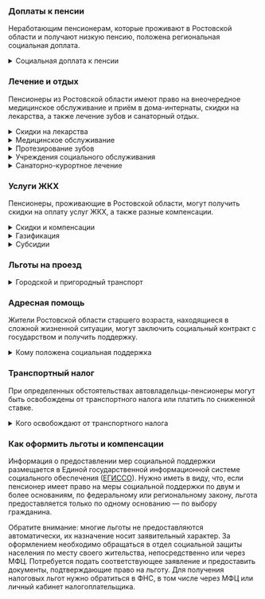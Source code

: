 ### Доплаты к пенсии
Неработающим пенсионерам, которые проживают в Ростовской области и получают низкую пенсию, положена региональная социальная доплата.
<details>
<summary>Социальная доплата к пенсии</summary>
В Ростовской области региональный прожиточный минимум пенсионера не превышает общефедеральный. Неработающим пенсионерам с низким размером пенсии полагается федеральная социальная доплата к пенсии — до прожиточного минимума пенсионера в РФ. В 2021 году эта сумма [составляет](https://pfr.gov.ru/grazhdanam/pensionres/soc_doplata/~7905) 10 022 рубля. Для назначения этой выплаты необходимо обращаться в территориальное отделение Пенсионного фонда (ПФР) по месту жительства. С 2022 года доплата будет назначаться автоматически.
</details>

### Лечение и отдых
Пенсионеры из Ростовской области имеют право на внеочередное медицинское обслуживание и приём в дома-интернаты, скидки на лекарства, а также лечение зубов и санаторный отдых.
<details>
<summary>Скидки на лекарства</summary>
Труженики тыла, реабилитированные и пострадавшие от репрессий пенсионеры Ростовской области приобретают лекарства по рецепту врача за 50% стоимости. 
</details>
<details>
<summary>Медицинское обслуживание</summary>
[Ростовские](https://docs.cntd.ru/document/802018281) труженики тыла, ветераны труда и военной службы сохраняют обслуживание в поликлиниках и других медицинских учреждениях, к которым были прикреплены в период работы до выхода на пенсию. Вне очереди принимаются для оказания медпомощи ростовские реабилитированные и пострадавшие от репрессий пенсионеры.
</details>
<details>
<summary>Протезирование зубов</summary>
Бесплатное изготовление и ремонт зубных протезов полагается ростовским труженикам тыла, ветеранам труда и военной службы. Льгота не распространяется на протезы из драгоценных металлов и металлокерамики. Ростовским труженикам тыла полагается также бесплатное обеспечение другими протезами и протезно-ортопедическими изделиями.
</details>
<details>
<summary> Учреждения социального обслуживания </summary>
Внеочередной приём в дома-интернаты для престарелых и инвалидов, учреждения социального обслуживания предоставляется труженикам тыла, реабилитированным и пострадавшим от репрессий пенсионерам Ростовской области.
</details>
<details>
<summary>Санаторно-курортное лечение</summary>
Ростовские реабилитированные и пострадавшие от репрессий имеют [право](https://docs.cntd.ru/document/802018270) на первоочередное получение путёвок на санаторно-курортное лечение и отдых.
</details>

### Услуги ЖКХ
Пенсионеры, проживающие в Ростовской области, могут получить скидки на оплату услуг ЖКХ, а также разные компенсации. 
<details>
<summary>Скидки и компенсации</summary>
Ростовским ветеранам труда и военной службы, реабилитированным и пострадавшим от репрессий пенсионерам компенсируется 50% платы за жилое помещение, коммунальные услуги и взносов за капремонт. Льгота предоставляется также проживающим с ветераном труда членам его семьи в размере 30% платы за наём и содержание жилья. Компенсация предоставляется в пределах утверждённых нормативов потребления.

Ростовским малообеспеченным пенсионерам полагается социальная выплата, если в местах их проживания тарифы на водоснабжение и водоотведение установлены выше критериев доступности. Получить её можно только при отсутствии задолженности платы за водоснабжение более двух месяцев.

Одинокие неработающие пенсионеры после 70 лет освобождаются от взносов на капремонт на 50%, а с 80-летнего возраста — полностью. Льгота полагается также пенсионерам этого возраста, семья которых состоит из неработающих граждан пенсионного возраста (мужчины — старше 60 лет, женщины — 55).

В [Ростовской](https://docs.cntd.ru/document/802018281) области ветеранам труда и военной службы компенсируется 50% затрат на абонентскую плату за телефон, пользование коллективной телевизионной антенной и радиоточкой. [Ростовские](https://docs.cntd.ru/document/802018270) реабилитированные и пострадавшие от репрессий пенсионеры имеют право на первоочередную установку телефона, а реабилитированным ещё и компенсируется его установка.
</details>
<details>
<summary>Газификация</summary>
В [Ростовской](https://docs.cntd.ru/document/819045961) области инвалидам I или II группы, труженикам тыла, блокадникам и узникам фашизма, инвалидам и участникам ВОВ компенсируются расходы на газификацию принадлежащего им жилья. Будет возвращено 50% потраченных денег, но не более 20 тысяч рублей. Вернуть можно расходы, произведённые в текущем, а также предшествующем текущему году. Так, в этом году вернут траты за 2021 и 2020 годы, а вот за 2019-й выплата уже не полагается.
</details>
<details>
<summary>Субсидии</summary>
Пенсионеры могут получить субсидию на оплату услуг ЖКХ при тратах на «коммуналку» более 20% совокупного дохода семьи.
</details>

### Льготы на проезд
<details>
<summary>Городской и пригородный транспорт</summary>
В Ростовской области труженики тыла, ветераны труда и военной службы, реабилитированные и пострадавшие от репрессий пенсионеры имеют право бесплатного проезда по территории области на всех видах городского пассажирского транспорта (кроме такси), пригородном и междугороднем автомобильном и железнодорожном транспорте. На водном транспорте реабилитированные и пострадавшие от репрессий пенсионеры совершают поездки бесплатно, а труженики тыла, ветераны труда и военной службы — за 50% стоимости.
</details>

### Адресная помощь
Жители Ростовской области старшего возраста, находящиеся в сложной жизненной ситуации, могут заключить социальный контракт с государством и получить поддержку.
<details>
<summary>Кому положена социальная поддержка</summary>
Пенсионерам, оказавшимся в трудной жизненной ситуации по не зависящим от них причинам или в связи со стихийным бедствием, экстремальной ситуацией, оказывается адресная помощь. Она предоставляется путём выплаты пособий либо в натуральной форме (обеспечение одеждой, обувью, лекарствами, организация лечения и ухода, проведение ремонта жилья или установка приборов учёта и пр.). С нуждающимися пенсионерами может быть заключён социальный контракт.
</details>

### Транспортный налог
При определенных обстоятельствах автовладельцы-пенсионеры могут быть освобождены от транспортного налога или платить по сниженной ставке. 
<details>
<summary>Кого освобождают от транспортного налога</summary>
В [Ростовской](https://www.nalog.gov.ru/rn77/service/tax/d1099975/) области полностью освобождены от уплаты налога ветераны ВОВ и боевых действий, чернобыльцы, инвалиды I и II групп. Инвалиды III группы получают льготу на автомобиль, мотоцикл (мотороллер), если их мощность не превышает 100 л. с. Не нужно уплачивать налог владельцам транспортного средства, работающего на природном газе.
</details>

### Как оформить льготы и компенсации 
Информация о предоставлении мер социальной поддержки размещается в Единой государственной информационной системе социального обеспечения ([ЕГИССО](http://egisso.ru/site/client/#/)). Нужно иметь в виду, что, если пенсионер имеет право на меры социальной поддержки по двум и более основаниям, по федеральному или региональному закону, льгота предоставляется только по одному основанию — по выбору гражданина.

Обратите внимание: многие льготы не предоставляются автоматически, их назначение носит заявительный характер. За оформлением необходимо обращаться в отдел социальной защиты населения по месту своего жительства, непосредственно или через МФЦ. Потребуется подать соответствующее заявление и предоставить документы, подтверждающие право на льготу. Для получения налоговых льгот нужно обратиться в ФНС, в том числе через МФЦ или личный кабинет налогоплательщика.
